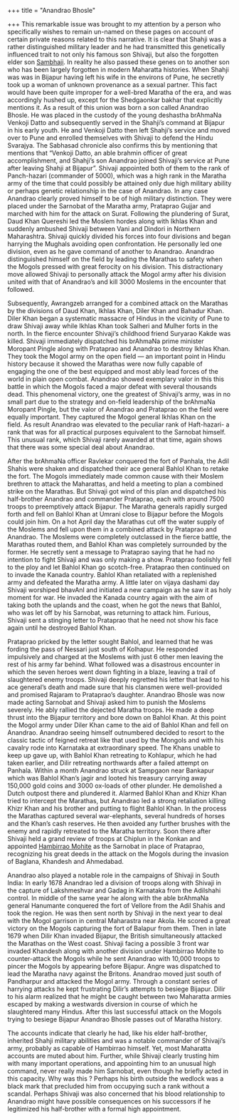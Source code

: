 +++
title = "Anandrao Bhosle"

+++
This remarkable issue was brought to my attention by a person who
specifically wishes to remain un-named on these pages on account of
certain private reasons related to this narrative. It is clear that
Shahji was a rather distinguished military leader and he had transmitted
this genetically influenced trait to not only his famous son Shivaji,
but also the forgotten elder son
[Sambhaji](http://manasataramgini.wordpress.com/2006/07/some-notes-on-shahji-and-sambhaji.html).
In reality he also passed these genes on to another son who has been
largely forgotten in modern Maharatta histories. When Shahji was was in
Bijapur having left his wife in the environs of Pune, he secretly took
up a woman of unknown provenance as a sexual partner. This fact would
have been quite improper for a well-bred Maratha of the era, and was
accordingly hushed up, except for the Shedgaonkar bakhar that explicitly
mentions it. As a result of this union was born a son called Anandrao
Bhosle. He was placed in the custody of the young deshastha brAhmaNa
Venkoji Datto and subsequently served in the Shahji’s command at Bijapur
in his early youth. He and Venkoji Datto then left Shahji’s service and
moved over to Pune and enrolled themselves with Shivaji to defend the
Hindu Svarajya. The Sabhasad chronicle also confirms this by mentioning
that mentions that “Venkoji Datto, an able brahmin officer of great
accomplishment, and Shahji’s son Anandrao joined Shivaji’s service at
Pune after leaving Shahji at Bijapur”. Shivaji appointed both of them to
the rank of Panch-hazari (commander of 5000), which was a high rank in
the Maratha army of the time that could possibly be attained only due
high military ability or perhaps genetic relationship in the case of
Anandrao. In any case Anandrao clearly proved himself to be of high
military distinction. They were placed under the Sarnobat of the Maratha
army, Prataprao Gujjar and marched with him for the attack on Surat.
Following the plundering of Surat, Daud Khan Quereshi led the Moslem
hordes along with Ikhlas Khan and suddenly ambushed Shivaji between Vani
and Dindori in Northern Maharashtra. Shivaji quickly divided his forces
into four divisions and began harrying the Mughals avoiding open
confrontation. He personally led one division, even as he gave command
of another to Anandrao. Anandrao distinguished himself on the field by
leading the Marathas to safety when the Mogols pressed with great
ferocity on his division. This distractionary move allowed Shivaji to
personally attack the Mogol army after his division united with that of
Anandrao’s and kill 3000 Moslems in the encounter that followed.

Subsequently, Awrangzeb arranged for a combined attack on the Marathas
by the divisions of Daud Khan, Ikhlas Khan, Diler Khan and Bahadur Khan.
Diler Khan began a systematic massacre of Hindus in the vicinity of Pune
to draw Shivaji away while Ikhlas Khan took Salheri and Mulher forts in
the north. In the fierce encounter Shivaji’s childhood friend Suryarao
Kakde was killed. Shivaji immediately dispatched his brAhmaNa prime
minister Moropant Pingle along with Prataprao and Anandrao to destroy
Ikhlas Khan. They took the Mogol army on the open field — an important
point in Hindu history because it showed the Marathas were now fully
capable of engaging the one of the best equipped and most ably lead
forces of the world in plain open combat. Anandrao showed exemplary
valor in this this battle in which the Mogols faced a major defeat with
several thousands dead. This phenomenal victory, one the greatest of
Shivaji’s army, was in no small part due to the strategy and on-field
leadership of the brAhmaNa Moropant Pingle, but the valor of Anandrao
and Prataprao on the field were equally important. They captured the
Mogol general Ikhlas Khan on the field. As result Anandrao was elevated
to the peculiar rank of Haft-hazari- a rank that was for all practical
purposes equivalent to the Sarnobat himself. This unusual rank, which
Shivaji rarely awarded at that time, again shows that there was some
special deal about Anandrao.

After the brAhmaNa officer Ravlekar conquered the fort of Panhala, the
Adil Shahis were shaken and dispatched their ace general Bahlol Khan to
retake the fort. The Mogols immediately made common cause with their
Moslem brethren to attack the Maharattas, and held a meeting to plan a
combined strike on the Marathas. But Shivaji got wind of this plan and
dispatched his half-brother Anandrao and commander Prataprao, each with
around 7500 troops to preemptively attack Bijapur. The Maratha generals
rapidly surged forth and fell on Bahlol Khan at Umrani close to Bijapur
before the Mogols could join him. On a hot April day the Marathas
cut off the water supply of the Moslems and fell upon them in a
combined attack by Prataprao and Anandrao. The Moslems were completely
outclassed in the fierce battle, the Marathas routed them, and Bahlol
Khan was completely surrounded by the former. He secretly sent a message
to Prataprao saying that he had no intention to fight Shivaji and was
only making a show. Prataprao foolishly fell to the ploy and let Bahlol
Khan go scotch-free. Prataprao then continued on to invade the Kanada
country. Bahlol Khan retaliated with a replenished army and defeated the
Maratha army. A little later on vijaya dashami day Shivaji worshiped
bhavAnI and initiated a new campaign as he saw it as holy moment for
war. He invaded the Kanada country again with the aim of taking both the
uplands and the coast, when he got the news that Bahlol, who was let off
by his Sarnobat, was returning to attack him. Furious, Shivaji sent a
stinging letter to Prataprao that he need not show his face again until
he destroyed Bahlol Khan.

Prataprao pricked by the letter sought Bahlol, and learned that he was
fording the pass of Nessari just south of Kolhapur. He responded
impulsively and charged at the Moslems with just 6 other men leaving the
rest of his army far behind. What followed was a disastrous encounter in
which the seven heroes went down fighting in a blaze, leaving a trail of
slaughtered enemy troops. Shivaji deeply regretted his letter that lead
to his ace general’s death and made sure that his clansmen were
well-provided and promised Rajaram to Prataprao’s daughter. Anandrao
Bhosle was now made acting Sarnobat and Shivaji asked him to punish the
Moslems severely. He ably rallied the dejected Maratha troops. He made a
deep thrust into the Bijapur territory and bore down on Bahlol Khan. At
this point the Mogol army under Diler Khan came to the aid of Bahlol
Khan and fell on Anandrao. Anandrao seeing himself outnumbered decided
to resort to the classic tactic of feigned retreat like that used by the
Mongols and with his cavalry rode into Karnataka at extraordinary speed.
The Khans unable to keep up gave up, with Bahlol Khan retreating to
Kohlapur, which he had taken earlier, and Dilir retreating northwards
after a failed attempt on Panhala. Within a month Anandrao struck at
Sampgaon near Bankapur which was Bahlol Khan’s jagir and looted his
treasury carrying away 150,000 gold coins and 3000 ox-loads of other
plunder. He demolished a Dutch outpost there and plundered it. Alarmed
Bahlol Khan and Khizr Khan tried to intercept the Marathas, but Anandrao
led a strong retaliation killing Khizr Khan and his brother and putting
to flight Bahlol Khan. In the process the Marathas captured several
war-elephants, several hundreds of horses and the Khan’s cash reserves.
He then avoided any further brushes with the enemy and rapidly retreated
to the Maratha territory. Soon there after Shivaji held a grand review
of troops at Chiplun in the Konkan and appointed [Hambirrao
Mohite](http://manasataramgini.wordpress.com/2004/06/death-of-hambirrao.html)
as the Sarnobat in place of Prataprao, recognizing his great deeds in
the attack on the Mogols during the invasion of Baglana, Khandesh and
Ahmedabad.

Anandrao also played a notable role in the campaigns of Shivaji in South
India: In early 1678 Anandrao led a division of troops along with
Shivaji in the capture of Lakshmeshvar and Gadag in Karnataka from the
Adilshahi control. In middle of the same year he along with the able
brAhmaNa general Hanumante conquered the fort of Vellore from the Adil
Shahis and took the region. He was then sent north by Shivaji in the
next year to deal with the Mogol garrison in central Maharastra near
Akola. He scored a great victory on the Mogols capturing the fort of
Balapur from them. Then in late 1679 when Dilir Khan invaded Bijapur,
the British simultaneously attacked the Marathas on the West coast.
Shivaji facing a possible 3 front war invaded Khandesh along with
another division under Hambirrao Mohite to counter-attack the Mogols
while he sent Anandrao with 10,000 troops to pincer the Mogols by
appearing before Bijapur. Angre was dispatched to lead the Maratha navy
against the Britons. Anandrao moved just south of Pandharpur and
attacked the Mogol army. Through a constant series of harrying attacks
he kept frustrating Dilir’s attempts to besiege Bijapur. Dilir to his
alarm realized that he might be caught between two Maharatta armies
escaped by making a westwards diversion in course of which he
slaughtered many Hindus. After this last successful attack on the Mogols
trying to besiege Bijapur Anandrao Bhosle passes out of Maratha history.

The accounts indicate that clearly he had, like his elder half-brother,
inherited Shahji military abilities and was a notable commander of
Shivaji’s army, probably as capable of Hambirrao himself. Yet, most
Maharatta accounts are muted about him. Further, while Shivaji clearly
trusting him with many important operations, and appointing him to an
unusual high command, never really made him Sarnobat, even though he
briefly acted in this capacity. Why was this ? Perhaps his birth outside
the wedlock was a black mark that precluded him from occupying such a
rank without a scandal. Perhaps Shivaji was also concerned that his
blood relationship to Anandrao might have possible consequences on his
successors if he legitimized his half-brother with a formal high
appointment.
